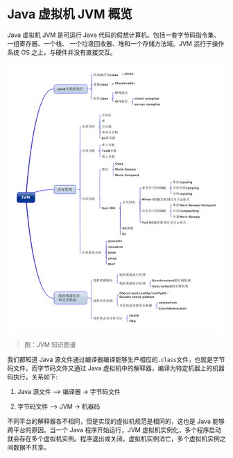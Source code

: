 # Java 虚拟机 JVM 概览

Java 虚拟机 JVM 是可运行 Java 代码的假想计算机。包括一套字节码指令集、一组寄存器、一个栈、 一个垃圾回收器、堆和一个存储方法域。JVM 运行于操作系统 OS 之上，与硬件并没有直接交互。

![JVM-01-1][JVM-01-1]

> 图：JVM 知识图谱

我们都知道 Java 源文件通过编译器编译能够生产相应的`.class`文件，也就是字节码文件，而字节码文件又通过 Java 虚拟机中的解释器，编译为特定机器上的机器码执行。关系如下:

1. Java 源文件 —> 编译器 -> 字节码文件

2. 字节码文件 —> JVM -> 机器码

不同平台的解释器各不相同，但是实现的虚拟机规范是相同的，这也是 Java 能够跨平台的原因。当一个 Java 程序开始运行，JVM 虚拟机实例化，多个程序启动就会存在多个虚拟机实例。程序退出或关闭，虚拟机实例消亡，多个虚拟机实例之间数据不共享。

[JVM-01-1]: ../../images/JVM-01-1.png

<!-- EOF -->

